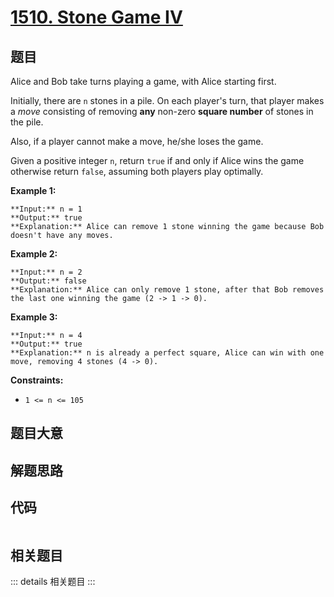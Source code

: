 # [1510. Stone Game IV](https://leetcode.com/problems/stone-game-iv)

## 题目

Alice and Bob take turns playing a game, with Alice starting first.

Initially, there are `n` stones in a pile. On each player's turn, that player
makes a _move_ consisting of removing **any** non-zero **square number** of
stones in the pile.

Also, if a player cannot make a move, he/she loses the game.

Given a positive integer `n`, return `true` if and only if Alice wins the game
otherwise return `false`, assuming both players play optimally.



**Example 1:**

    
    
    **Input:** n = 1
    **Output:** true
    **Explanation:** Alice can remove 1 stone winning the game because Bob doesn't have any moves.

**Example 2:**

    
    
    **Input:** n = 2
    **Output:** false
    **Explanation:** Alice can only remove 1 stone, after that Bob removes the last one winning the game (2 -> 1 -> 0).
    

**Example 3:**

    
    
    **Input:** n = 4
    **Output:** true
    **Explanation:** n is already a perfect square, Alice can win with one move, removing 4 stones (4 -> 0).
    



**Constraints:**

  * `1 <= n <= 105`


## 题目大意

## 解题思路

## 代码

```javascript

```

## 相关题目

::: details 相关题目
:::

